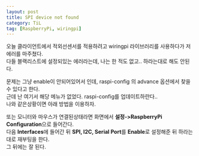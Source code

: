 ```yaml
---
layout: post
title: SPI device not found 
category: TiL
tag: [RaspberryPi, wiringpi] 
---
```


오늘 클라이언트에서 적외선센서를 적용하려고 wiringpi 라이브러리를 사용하다가 저 에러를 마주쳤다.  
다들 블랙리스트에 설정되있는 에러라는데, 나는 한 적도 없고.. 하라는대로 해도 안된다.  

문제는 그냥 enable이 안되어있어서 인데, raspi-config 의 advance 옵션에서 찾을수 있다고 한다.  
근데 난 여기서 해당 메뉴가 없었다. raspi-config를 업데이트하란다..  
나와 같은상황이면 아래 방법을 이용하자.  

또는 모니터와 마우스가 연결된상태라면 화면에서 **설정->RaspberryPi Configuration**으로 들어간다.  
다음 **Interfaces**에 들어간 뒤 **SPI, I2C, Serial Port**를 **Enable**로 설정해준 뒤 하라는대로 재부팅을 한다.  
그 뒤에는 잘 된다.  
